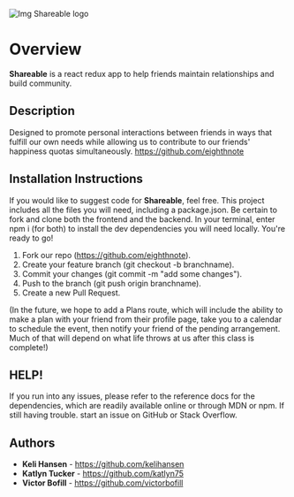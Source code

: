 ![Img Shareable logo](https://contattafiles.s3.us-west-1.amazonaws.com/tnt9084/dYzTjb43YpnK9ls/Screen%20Shot%202018-06-28%20at%202.47.20%20PM.png)

# Overview

**Shareable** is a react redux app to help friends maintain relationships and build community.

## Description

Designed to promote personal interactions between friends in ways that fulfill our own needs while allowing us to contribute to our friends' happiness quotas simultaneously.
https://github.com/eighthnote

## Installation Instructions

If you would like to suggest code for **Shareable**, feel free. This project includes all the files you will need, including a package.json. Be certain to fork and clone both the frontend and the backend.  In your terminal, enter npm i (for both) to install the dev dependencies you will need locally. You're ready to go!

1. Fork our repo (https://github.com/eighthnote).
2. Create your feature branch (git checkout -b branchname).
3. Commit your changes (git commit -m "add some changes").
4. Push to the branch (git push origin branchname).
5. Create a new Pull Request.

(In the future, we hope to add a Plans route, which will include the ability to make a plan with your friend from their profile page, take you to a calendar to schedule the event, then notify your friend of the pending arrangement. Much of that will depend on what life throws at us after this class is complete!)

## HELP!

If you run into any issues, please refer to the reference docs for the dependencies, which are readily available online or through MDN or npm.  If still having trouble. start an issue on GitHub or Stack Overflow.

## Authors

* **Keli Hansen** - https://github.com/kelihansen
* **Katlyn Tucker** - https://github.com/katlyn75 
* **Victor Bofill** - https://github.com/victorbofill


